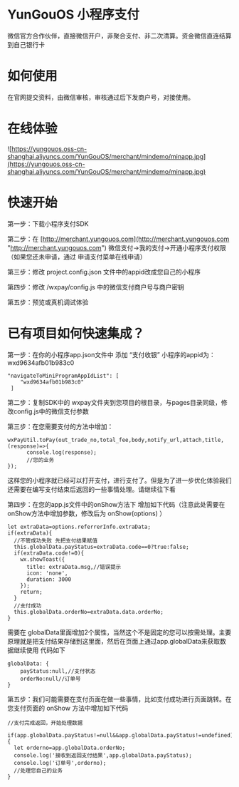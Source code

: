 # YunGouOS 小程序支付
微信官方合作伙伴，直接微信开户，非聚合支付、非二次清算。资金微信直连结算到自己银行卡

# 如何使用

在官网提交资料，由微信审核，审核通过后下发商户号，对接使用。

# 在线体验

![https://yungouos.oss-cn-shanghai.aliyuncs.com/YunGouOS/merchant/mindemo/minapp.jpg](https://yungouos.oss-cn-shanghai.aliyuncs.com/YunGouOS/merchant/mindemo/minapp.jpg)


# 快速开始

第一步：下载小程序支付SDK

第二步：在 [http://merchant.yungouos.com](http://merchant.yungouos.com "http://merchant.yungouos.com") 微信支付->我的支付->开通小程序支付权限（如果您还未申请，通过 申请支付菜单在线申请）

第三步：修改 project.config.json 文件中的appid改成您自己的小程序

第四步：修改 /wxpay/config.js 中的微信支付商户号与商户密钥

第五步：预览或真机调试体验


# 已有项目如何快速集成？

第一步：在你的小程序app.json文件中 添加 “支付收银” 小程序的appid为：wxd9634afb01b983c0

	"navigateToMiniProgramAppIdList": [
        "wxd9634afb01b983c0"
     ]

第二步：复制SDK中的 wxpay文件夹到您项目的根目录，与pages目录同级，修改config.js中的微信支付参数

第三步：在您需要支付的方法中增加：

	wxPayUtil.toPay(out_trade_no,total_fee,body,notify_url,attach,title,(response)=>{
	      console.log(response);
		  //您的业务	
    });
		
这样您的小程序就已经可以打开支付，进行支付了。但是为了进一步优化体验我们还需要在编写支付结束后返回的一些事情处理。请继续往下看

第四步：在您的app.js文件中的onShow方法下 增加如下代码（注意此处需要在onShow方法中增加参数，修改后为 onShow(options) ）
	
    let extraData=options.referrerInfo.extraData;
    if(extraData){
      //不管成功失败 先把支付结果赋值
      this.globalData.payStatus=extraData.code==0?true:false;
      if(extraData.code!=0){
        wx.showToast({
          title: extraData.msg,//错误提示
          icon: 'none',
          duration: 3000
        });
        return;
      }
      //支付成功
      this.globalData.orderNo=extraData.data.orderNo;
    }

需要在 globalData里面增加2个属性，当然这个不是固定的您可以按需处理。主要原理就是把支付结果存储到这里面，然后在页面上通过app.globalData来获取数据继续使用 代码如下
	
	globalData: {
		payStatus:null,//支付状态
		orderNo:null//订单号
	}


第五步：我们可能需要在支付页面在做一些事情，比如支付成功进行页面跳转。在您支付页面的 onShow 方法中增加如下代码

	//支付完成返回，开始处理数据
     if(app.globalData.payStatus!=null&&app.globalData.payStatus!=undefined){
      let orderno=app.globalData.orderNo;
      console.log('接收到返回支付结果',app.globalData.payStatus);
      console.log('订单号',orderno);
      //处理您自己的业务
    }



